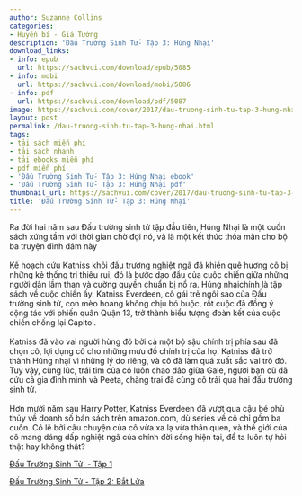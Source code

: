 ```yaml
---
author: Suzanne Collins
categories:
- Huyền bí - Giả Tưởng
description: 'Đấu Trường Sinh Tử- Tập 3: Húng Nhại'
download_links:
- info: epub
  url: https://sachvui.com/download/epub/5085
- info: mobi
  url: https://sachvui.com/download/mobi/5086
- info: pdf
  url: https://sachvui.com/download/pdf/5087
image: https://sachvui.com/cover/2017/dau-truong-sinh-tu-tap-3-hung-nhai.jpg
layout: post
permalink: /dau-truong-sinh-tu-tap-3-hung-nhai.html
tags:
- tải sách miễn phí
- tải sách nhanh
- tải ebooks miễn phí
- pdf miễn phí
- 'Đấu Trường Sinh Tử- Tập 3: Húng Nhại ebook'
- 'Đấu Trường Sinh Tử- Tập 3: Húng Nhại pdf'
thumbnail_url: https://sachvui.com/cover/2017/dau-truong-sinh-tu-tap-3-hung-nhai.jpg
title: 'Đấu Trường Sinh Tử- Tập 3: Húng Nhại'
---
```


 <div class="item-desc text-justify"> <p>Ra đời hai năm sau Đấu trường sinh tử tập đầu tiên, Húng Nhại là một cuốn sách xứng tầm với thời gian chờ đợi nó, và là một kết thúc thỏa mãn cho bộ ba truyện đình đám này<br><br>Kế hoạch cứu Katniss khỏi đấu trường nghiệt ngã đã khiến quê hương cô bị những kẻ thống trị thiêu rụi, đó là bước dạo đầu của cuộc chiến giữa những người dân lầm than và cường quyền chuẩn bị nổ ra. Húng nhạichính là tập sách về cuộc chiến ấy. Katniss Everdeen, cô gái trẻ ngôi sao của Đấu trường sinh tử, con mèo hoang không chịu bó buộc, rốt cuộc đã đồng ý cộng tác với phiến quân Quận 13, trở thành biểu tượng đoàn kết của cuộc chiến chống lại Capitol.<br><br>Katniss đã vào vai người hùng đó bởi cả một bộ sậu chính trị phía sau đã chọn cô, lợi dụng cô cho những mưu đồ chính trị của họ. Katniss đã trở thành Húng nhại vì những lý do riêng, và cô đã làm quá xuất sắc vai trò đó. Tuy vậy, cùng lúc, trái tim của cô luôn chao đảo giữa Gale, người bạn cũ đã cứu cả gia đình mình và Peeta, chàng trai đã cùng cô trải qua hai đấu trường sinh tử.<br><br>Hơn mười năm sau Harry Potter, Katniss Everdeen đã vượt qua cậu bé phù thủy về doanh số bán sách trên amazon.com, dù series về cô chỉ gồm ba cuốn. Có lẽ bởi câu chuyện của cô vừa xa lạ vừa thân quen, và thế giới của cô mang dáng dấp nghiệt ngã của chính đời sống hiện tại, để ta luôn tự hỏi thật hay không thật?</p><p><a href="https://sachvui.com/ebook/dau-truong-sinh-tu-suzanne-collins.661.html">Đấu Trường Sinh Tử  - Tập 1</a></p><p><a href="https://sachvui.com/ebook/dau-truong-sinh-tu-tap-2-bat-lua-suzanne-collins.2421.html">Đấu Trường Sinh Tử - Tập 2: Bắt Lửa</a></p> </div>